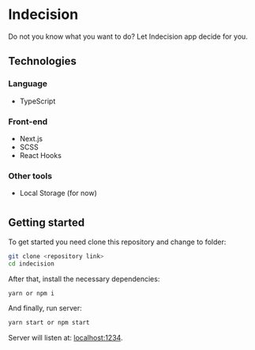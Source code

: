 # Indecision
Do not you know what you want to do? Let Indecision app decide for you.

## Technologies
### Language
- TypeScript
### Front-end
- Next.js
- SCSS
- React Hooks

### Other tools
- Local Storage (for now)

#
## Getting started
To get started you need clone this repository and change to folder:
```bash
git clone <repository link>
cd indecision
```
After that, install the necessary dependencies:
```bash
yarn or npm i
```
And finally, run server:
```bash
yarn start or npm start
```

Server will listen at: [localhost:1234](https://localhost:1234).